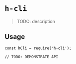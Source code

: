 # `h-cli`

> TODO: description

## Usage

```
const hCli = require('h-cli');

// TODO: DEMONSTRATE API
```
